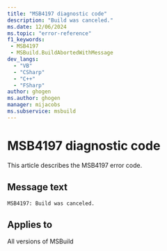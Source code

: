 ```yaml
---
title: "MSB4197 diagnostic code"
description: "Build was canceled."
ms.date: 12/06/2024
ms.topic: "error-reference"
f1_keywords:
 - MSB4197
 - MSBuild.BuildAbortedWithMessage
dev_langs:
  - "VB"
  - "CSharp"
  - "C++"
  - "FSharp"
author: ghogen
ms.author: ghogen
manager: mijacobs
ms.subservice: msbuild
---
```


# MSB4197 diagnostic code

<!-- :::ErrorDefinitionDescription::: -->
<!-- :::editable-content name="introDescription"::: -->
This article describes the MSB4197 error code.
<!-- :::editable-content-end::: -->

## Message text

```output
MSB4197: Build was canceled.
```

<!-- :::editable-content name="postOutputDescription"::: -->
<!--
{StrBegin="MSB4197: "} Error when the build stops suddenly for some reason. For example, because a child node died.
-->
<!-- :::editable-content-end::: -->
<!-- :::ErrorDefinitionDescription-end::: -->

## Applies to

All versions of MSBuild
